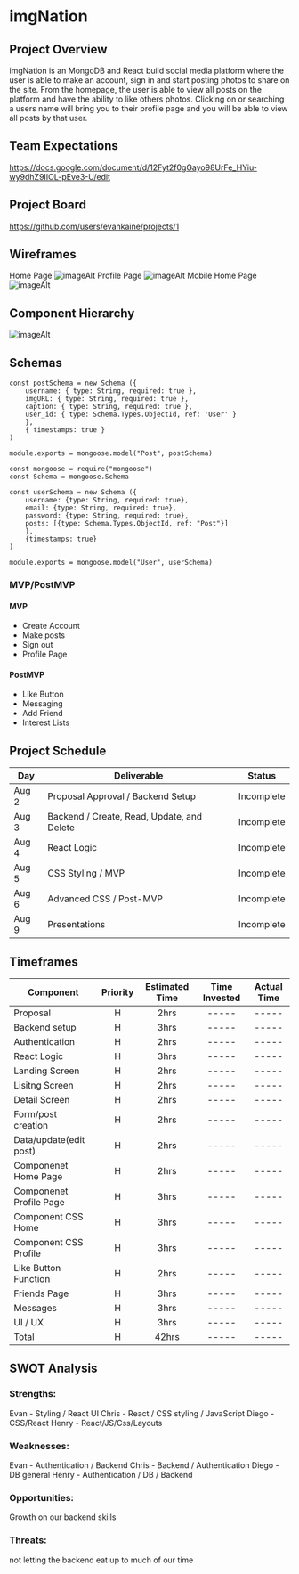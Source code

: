 # imgNation


## Project Overview

imgNation is an MongoDB and React build social media platform where the user is able to make an account, sign in and start posting photos to share on the site. From the homepage, the user is able to view all posts on the platform and have the ability to like others photos. Clicking on or searching a users name will bring you to their profile page and you will be able to view all posts by that user.

## Team Expectations

https://docs.google.com/document/d/12Fyt2f0gGayo98UrFe_HYiu-wy9dhZ9IIOL-pEve3-U/edit

## Project Board

https://github.com/users/evankaine/projects/1

## Wireframes

Home Page
![imageAlt](https://imgur.com/MmJToW7.png)
Profile Page
![imageAlt](https://imgur.com/ZnQ0ZNC.png)
Mobile Home Page
![imageAlt](https://imgur.com/5TAjfjc.png)

## Component Hierarchy

![imageAlt](https://i.imgur.com/1wmliB9.png)

## Schemas

```
const postSchema = new Schema ({
    username: { type: String, required: true },
    imgURL: { type: String, required: true },
    caption: { type: String, required: true },
    user_id: { type: Schema.Types.ObjectId, ref: 'User' }
    },
    { timestamps: true }
)

module.exports = mongoose.model("Post", postSchema) 

const mongoose = require("mongoose")
const Schema = mongoose.Schema

const userSchema = new Schema ({
    username: {type: String, required: true},
    email: {type: String, required: true},
    password: {type: String, required: true},
    posts: [{type: Schema.Types.ObjectId, ref: "Post"}]
    },
    {timestamps: true}
)

module.exports = mongoose.model("User", userSchema) 
```

### MVP/PostMVP

#### MVP

- Create Account
- Make posts
- Sign out
- Profile Page

#### PostMVP

- Like Button 
- Messaging 
- Add Friend
- Interest Lists

## Project Schedule

| Day      | Deliverable                                | Status     |
| -------- | ------------------------------------------ | ---------- |
| Aug 2    | Proposal Approval / Backend Setup          | Incomplete |
| Aug 3    | Backend / Create, Read, Update, and Delete | Incomplete |
| Aug 4    | React Logic                                | Incomplete |
| Aug 5    | CSS Styling / MVP                          | Incomplete |
| Aug 6    | Advanced CSS / Post-MVP                    | Incomplete |
| Aug 9    | Presentations                              | Incomplete |

## Timeframes

| Component                 | Priority | Estimated Time | Time Invested | Actual Time |
| ------------------------- | :------: | :------------: | :-----------: | :---------: |
| Proposal                  |    H     |      2hrs      |     -----     |    -----    |
| Backend setup             |    H     |      3hrs      |     -----     |    -----    |
| Authentication            |    H     |      2hrs      |     -----     |    -----    |
| React Logic               |    H     |      3hrs      |     -----     |    -----    |
| Landing Screen            |    H     |      2hrs      |     -----     |    -----    |
| Lisitng Screen            |    H     |      2hrs      |     -----     |    -----    | 
| Detail Screen             |    H     |      2hrs      |     -----     |    -----    |
| Form/post creation        |    H     |      2hrs      |     -----     |    -----    |
| Data/update(edit post)    |    H     |      2hrs      |     -----     |    -----    |
| Componenet Home Page      |    H     |      2hrs      |     -----     |    -----    |
| Componenet Profile Page   |    H     |      3hrs      |     -----     |    -----    |
| Component CSS Home        |    H     |      3hrs      |     -----     |    -----    |
| Component CSS Profile     |    H     |      3hrs      |     -----     |    -----    |
| Like Button Function      |    H     |      2hrs      |     -----     |    -----    |
| Friends Page              |    H     |      3hrs      |     -----     |    -----    |
| Messages                  |    H     |      3hrs      |     -----     |    -----    |
| UI / UX                   |    H     |      3hrs      |     -----     |    -----    |
| Total                     |    H     |      42hrs     |     -----     |    -----    |

## SWOT Analysis

### Strengths:

Evan - Styling / React UI 
Chris - React / CSS styling / JavaScript
Diego - CSS/React
Henry - React/JS/Css/Layouts

### Weaknesses:

Evan - Authentication / Backend 
Chris - Backend / Authentication
Diego - DB general 
Henry - Authentication / DB / Backend

### Opportunities:

Growth on our backend skills

### Threats:

not letting the backend eat up to much of our time
